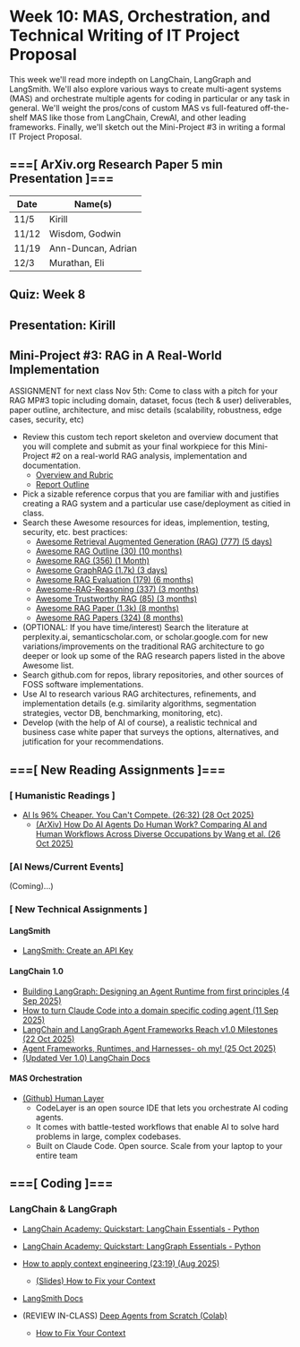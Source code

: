 # Week 10: MAS, Orchestration, and Technical Writing of IT Project Proposal

This week we'll read more indepth on LangChain, LangGraph and LangSmith. We'll also explore various ways to create multi-agent systems (MAS) and orchestrate multiple agents for coding in particular or any task in general. We'll weight the pros/cons of custom MAS vs full-featured off-the-shelf MAS like those from LangChain, CrewAI, and other leading frameworks. Finally, we'll sketch out the Mini-Project #3 in writing a formal IT Project Proposal.


## ===[ ArXiv.org Research Paper 5 min Presentation ]===

| Date   | Name(s)              |
|--------|----------------------|
| 11/5   | Kirill               |
| 11/12  | Wisdom, Godwin       |
| 11/19  | Ann-Duncan, Adrian   |
| 12/3   | Murathan, Eli        |


## Quiz: Week 8

## Presentation: Kirill

## Mini-Project #3: RAG in A Real-World Implementation

ASSIGNMENT for next class Nov 5th: Come to class with a pitch for your RAG MP#3 topic including domain, dataset, focus (tech & user) deliverables, paper outline, architecture, and misc details (scalability, robustness, edge cases, security, etc)

* Review this custom tech report skeleton and overview document that you will complete and submit as your final workpiece for this Mini-Project #2 on a real-world RAG analysis, implementation and documentation.
  - [Overview and Rubric](../code/tech-reports/overview_and_rubric.md)
  - [Report Outline](../code/tech-reports/student_report_skeleton.md)
* Pick a sizable reference corpus that you are familiar with and justifies creating a RAG system and a particular use case/deployment as citied in class. 
* Search these Awesome resources for ideas, implemention, testing, security, etc. best practices:
  - [Awesome Retrieval Augmented Generation (RAG) (777) (5 days)](https://github.com/Danielskry/Awesome-RAG)
  - [Awesome RAG Outline (30) (10 months)](https://github.com/noworneverev/Awesome-RAG)
  - [Awesome RAG (356) (1 Month)](https://github.com/frutik/Awesome-RAG)
  - [Awesome GraphRAG (1.7k) (3 days)](https://github.com/DEEP-PolyU/Awesome-GraphRAG)
  - [Awesome RAG Evaluation (179) (6 months)](https://github.com/YHPeter/Awesome-RAG-Evaluation)
  - [Awesome-RAG-Reasoning (337) (3 months)](https://github.com/DavidZWZ/Awesome-RAG-Reaso)
  - [Awesome Trustworthy RAG (85) (3 months)](https://github.com/Arstanley/Awesome-Trustworthy-RAG)
  - [Awesome RAG Paper (1.3k) (8 months)](https://github.com/jxzhangjhu/Awesome-LLM-RAG)
  - [Awesome RAG Papers (324) (8 months)](https://github.com/coree/awesome-rag)
* (OPTIONAL: If you have time/interest) Search the literature at perplexity.ai, semanticscholar.com, or scholar.google.com for new variations/improvements on the traditional RAG architecture to go deeper or look up some of the RAG research papers listed in the above Awesome list.
* Search github.com for repos, library repositories, and other sources of FOSS software implementations. 
* Use AI to research various RAG architectures, refinements, and implementation details (e.g. similarity algorithms, segmentation strategies, vector DB, benchmarking, monitoring, etc).
* Develop (with the help of AI of course), a realistic technical and business case white paper that surveys the options, alternatives, and jutification for your recommendations. 


## ===[ New Reading Assignments ]===

### **[ Humanistic Readings ]**

* [AI Is 96% Cheaper. You Can't Compete. (26:32) (28 Oct 2025)](https://www.youtube.com/watch?v=gPYjWmJz_bA)
  - [(ArXiv) How Do AI Agents Do Human Work? Comparing AI and Human Workflows Across Diverse Occupations by Wang et al. (26 Oct 2025)](https://www.arxiv.org/abs/2510.22780)

### **[AI News/Current Events]**

(Coming)...)

### **[ New Technical Assignments ]**

#### LangSmith

* [LangSmith: Create an API Key](https://docs.langchain.com/langsmith/create-account-api-key?_gl=1*sqj3dn*_gcl_au*MTM3MDk3NzI2Ni4xNzU4MjkwMDMz*_ga*NjMyNzg3MTY0LjE3NjE1NzMxODc.*_ga_47WX3HKKY2*czE3NjE1NzMxODckbzEkZzEkdDE3NjE1NzYwNDAkajYwJGwwJGgw)
  
#### LangChain 1.0

* [Building LangGraph: Designing an Agent Runtime from first principles (4 Sep 2025)](https://blog.langchain.com/building-langgraph/)
* [How to turn Claude Code into a domain specific coding agent (11 Sep 2025)](https://blog.langchain.com/how-to-turn-claude-code-into-a-domain-specific-coding-agent/)
* [LangChain and LangGraph Agent Frameworks Reach v1.0 Milestones (22 Oct 2025)](https://blog.langchain.com/langchain-langgraph-1dot0/)
* [Agent Frameworks, Runtimes, and Harnesses- oh my! (25 Oct 2025)](https://blog.langchain.com/agent-frameworks-runtimes-and-harnesses-oh-my/)
* [(Updated Ver 1.0) LangChain Docs](https://docs.langchain.com/oss/python/releases/langchain-v1)

#### MAS Orchestration

* [(Github) Human Layer](https://github.com/humanlayer/humanlayer?ref=dailydev)
  - CodeLayer is an open source IDE that lets you orchestrate AI coding agents.
  - It comes with battle-tested workflows that enable AI to solve hard problems in large, complex codebases.
  - Built on Claude Code. Open source. Scale from your laptop to your entire team


## ===[ Coding ]===

### LangChain & LangGraph

* [LangChain Academy: Quickstart: LangChain Essentials - Python](https://academy.langchain.com/courses/langchain-essentials-python)
* [LangChain Academy: Quickstart: LangGraph Essentials - Python](https://academy.langchain.com/courses/langgraph-essentials-python)

* [How to apply context engineering (23:19) (Aug 2025)](https://www.youtube.com/watch?v=nyKvyRrpbyY)
  - [(Slides) How to Fix your Context](https://docs.google.com/presentation/d/16aaXLu40GugY-kOpqDU4e-S0hD1FmHcNyF0rRRnb1OU/edit?slide=id.p#slide=id.p)
* [LangSmith Docs](https://docs.langchain.com/langsmith/home)
* (REVIEW IN-CLASS) [Deep Agents from Scratch (Colab)](https://github.com/langchain-ai/deep-agents-from-scratch)
  - [How to Fix Your Context](https://github.com/langchain-ai/how_to_fix_your_context)